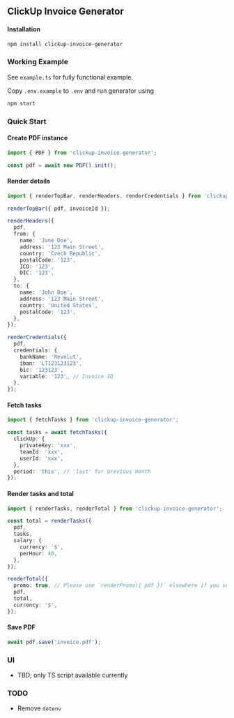 ## ClickUp Invoice Generator

#### Installation

```bash
npm install clickup-invoice-generator
```

### Working Example

See `example.ts` for fully functional example.

Copy `.env.example` to `.env` and run generator using

```bash
npm start
```

### Quick Start

#### Create PDF instance

```typescript
import { PDF } from 'clickup-invoice-generator';

const pdf = await new PDF().init();
```

#### Render details

```typescript
import { renderTopBar, renderHeaders, renderCredentials } from 'clickup-invoice-generator';

renderTopBar({ pdf, invoiceId });

renderHeaders({
  pdf,
  from: {
    name: 'Jane Doe',
    address: '123 Main Street',
    country: 'Czech Republic',
    postalCode: '123',
    ICO: '123',
    DIC: '123',
  },
  to: {
    name: 'John Doe',
    address: '123 Main Street',
    country: 'United States',
    postalCode: '123',
  },
});

renderCredentials({
  pdf,
  credentials: {
    bankName: 'Revolut',
    iban: 'LT123123123',
    bic: '123123',
    variable: '123', // Invoice ID
  },
});
```

#### Fetch tasks

```typescript
import { fetchTasks } from 'clickup-invoice-generator';

const tasks = await fetchTasks({
  clickUp: {
    privateKey: 'xxx',
    teamId: 'xxx',
    userId: 'xxx',
  },
  period: 'this', // 'last' for previous month
});
```

#### Render tasks and total

```typescript
import { renderTasks, renderTotal } from 'clickup-invoice-generator';

const total = renderTasks({
  pdf,
  tasks,
  salary: {
    currency: '$',
    perHour: 40,
  },
});

renderTotal({
  promo: true, // Please use `renderPromo({ pdf })` elsewhere if you set `false` here
  pdf,
  total,
  currency: '$',
});
```

#### Save PDF

```typescript
await pdf.save('invoice.pdf');
```

### UI

- TBD; only TS script available currently

### TODO

- Remove `dotenv`

